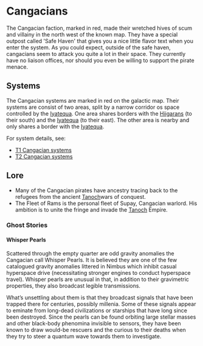 # Cangacians

The Cangacian faction, marked in red, made their wretched hives of scum and
villainy in the north west of the known map. They have a special outpost
called 'Safe Haven' that gives you a nice little flavor text when you enter
the system. As you could expect, outside of the safe haven, cangacians seem
to attack you quite a lot in their space. They currently have no liaison
offices, nor should you even be willing to support the pirate menace.

## Systems

The Cangacian systems are marked in red on the galactic map. Their systems are
consist of two areas, split by a narrow corridor os space controlled by the
[Iyatequa]. One area shares borders with the [Hiigarans] (to their south)
and the [Iyatequa] (to their east). The other area is nearby and only shares a
border with the [Iyatequa].

For system details, see:

* [T1 Cangacian systems](../systems/t1.md#cangacian)
* [T2 Cangacian systems](../systems/t2.md#cangacian)

## Lore

* Many of the Cangacian pirates have ancestry tracing back to the refugees
  from the ancient [Tanoch]wars of conquest.
* The Fleet of Rams is the personal fleet of Supay, Cangacian warlord. His
  ambition is to unite the fringe and invade the [Tanoch] Empire.

### Ghost Stories

#### Whisper Pearls

Scattered through the empty quarter are odd gravity anomalies the Cangacian call
Whisper Pearls. It is believed they are one of the few catalogued gravity
anomalies littered in Nimbus which inhibit casual hyperspace drive
(necessitating stronger engines to conduct hyperspace travel). Whisper pearls
are unusual in that, in addition to their gravimetric properties, they also
broadcast legible transmissions.

What’s unsettling about them is that they broadcast signals that have been
trapped there for centuries, possibly millenia. Some of these signals appear to
eminate from long-dead civilizations or starships that have long since been
destroyed. Since the pearls can be found orbiting large stellar masses and other
black-body phenomina invisible to sensors, they have been known to draw would-be
rescuers and the curious to their deaths when they try to steer a quantum wave
towards them to investigate.

  [Hiigarans]: hiigaran.md
  [Iyatequa]: iyatequa.md
  [Tanoch]: tanoch.md

